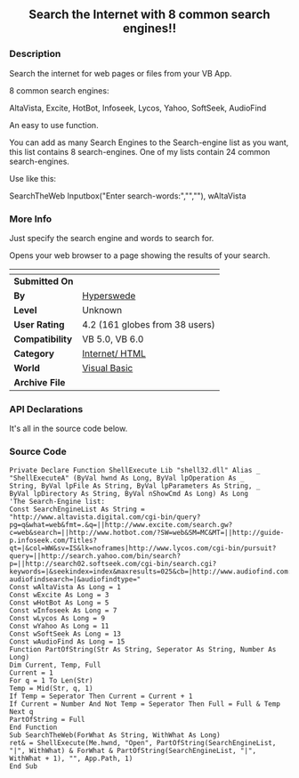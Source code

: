 ﻿<div align="center">

## Search the Internet with 8 common search engines\!\!


</div>

### Description

Search the internet for web pages or files from your VB App.

8 common search engines:

AltaVista, Excite, HotBot, Infoseek, Lycos, Yahoo, SoftSeek, AudioFind

An easy to use function.

You can add as many Search Engines to the Search-engine list as you want, this list contains 8 search-engines. One of my lists contain 24 common search-engines.

Use like this:

SearchTheWeb Inputbox("Enter search-words:","",""), wAltaVista
 
### More Info
 
Just specify the search engine and words to search for.

Opens your web browser to a page showing the results of your search.


<span>             |<span>
---                |---
**Submitted On**   |
**By**             |[Hyperswede](https://github.com/Planet-Source-Code/PSCIndex/blob/master/ByAuthor/hyperswede.md)
**Level**          |Unknown
**User Rating**    |4.2 (161 globes from 38 users)
**Compatibility**  |VB 5\.0, VB 6\.0
**Category**       |[Internet/ HTML](https://github.com/Planet-Source-Code/PSCIndex/blob/master/ByCategory/internet-html__1-34.md)
**World**          |[Visual Basic](https://github.com/Planet-Source-Code/PSCIndex/blob/master/ByWorld/visual-basic.md)
**Archive File**   |[](https://github.com/Planet-Source-Code/hyperswede-search-the-internet-with-8-common-search-engines__1-2222/archive/master.zip)

### API Declarations

It's all in the source code below.


### Source Code

```
Private Declare Function ShellExecute Lib "shell32.dll" Alias _
"ShellExecuteA" (ByVal hwnd As Long, ByVal lpOperation As _
String, ByVal lpFile As String, ByVal lpParameters As String, _
ByVal lpDirectory As String, ByVal nShowCmd As Long) As Long
'The Search-Engine list:
Const SearchEngineList As String = "http://www.altavista.digital.com/cgi-bin/query?pg=q&what=web&fmt=.&q=||http://www.excite.com/search.gw?c=web&search=||http://www.hotbot.com/?SW=web&SM=MC&MT=||http://guide-p.infoseek.com/Titles?qt=|&col=WW&sv=IS&lk=noframes|http://www.lycos.com/cgi-bin/pursuit?query=||http://search.yahoo.com/bin/search?p=||http://search02.softseek.com/cgi-bin/search.cgi?keywords=|&seekindex=index&maxresults=025&cb=|http://www.audiofind.com:70/?audiofindsearch=|&audiofindtype="
Const wAltaVista As Long = 1
Const wExcite As Long = 3
Const wHotBot As Long = 5
Const wInfoseek As Long = 7
Const wLycos As Long = 9
Const wYahoo As Long = 11
Const wSoftSeek As Long = 13
Const wAudioFind As Long = 15
Function PartOfString(Str As String, Seperator As String, Number As Long)
Dim Current, Temp, Full
Current = 1
For q = 1 To Len(Str)
Temp = Mid(Str, q, 1)
If Temp = Seperator Then Current = Current + 1
If Current = Number And Not Temp = Seperator Then Full = Full & Temp
Next q
PartOfString = Full
End Function
Sub SearchTheWeb(ForWhat As String, WithWhat As Long)
ret& = ShellExecute(Me.hwnd, "Open", PartOfString(SearchEngineList, "|", WithWhat) & ForWhat & PartOfString(SearchEngineList, "|", WithWhat + 1), "", App.Path, 1)
End Sub
```

